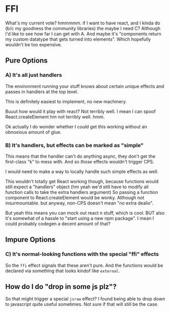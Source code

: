 # FFI

What's my current vote?
hmmmmm.
if I want to have react, and I kinda do (b/c my goodness the community libraries)
the maybe I need C? Although I'd like to see how far I can get with A.
And maybe it's "components return my custom datatype that gets turned into elements".
Which hopefully wouldn't be too expensive.


## Pure Options

### A) It's all just handlers

The environment running your stuff knows about certain unique effects
and passes in handlers at the top level.

This is definitely easiest to implement, no new machinery.

Buuut how would it play with react?
Not terribly well.
I mean I can spoof React.createElement
hm not terribly well.
hmm.

Ok actually I do wonder whether I could get this working without an obnoxious amount of glue.

### B) It's handlers, but effects can be marked as "simple"

This means that the handler can't do anything async, they don't get the first-class "k" to mess with.
And so *those* effects wouldn't trigger CPS.

I would need to make a way to locally handle such simple effects as well.

This wouldn't totally get React working though, because functions would still expect a "handlers" object (hm yeah we'd still have to modify all function calls to take the extra handlers argument)
So passing a function component to React.createElement would be wonky.
Although not insurmountable.
but anyway, non-CPS doesn't mean "no extra dealio".

But yeah this means you can mock out react n stuff, which is cool.
BUT also it's somewhat of a hassle to "start using a new npm package".
I mean I could probably codegen a decent amount of that?

## Impure Options

### C) It's normal-looking functions with the special "ffi" effects

So the `ffi` effect signals that these aren't pure.
And the functions would be declared via something that looks kindof like `external`.


## How do I do "drop in some js plz"?

So that might trigger a special `jsraw` effect? I found being able to drop down to javascript quite useful sometimes. Not sure if that will still be the case.


